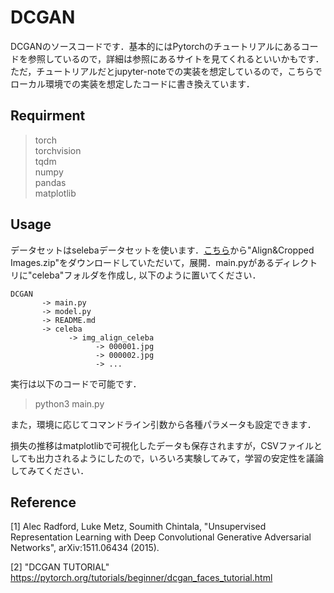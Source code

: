 # DCGAN

DCGANのソースコードです．基本的にはPytorchのチュートリアルにあるコードを参照しているので，詳細は参照にあるサイトを見てくれるといいかもです．ただ，チュートリアルだとjupyter-noteでの実装を想定しているので，こちらでローカル環境での実装を想定したコードに書き換えています．

## Requirment

> torch  
> torchvision  
> tqdm  
> numpy  
> pandas  
> matplotlib  

## Usage
データセットはselebaデータセットを使います．[こちら](http://mmlab.ie.cuhk.edu.hk/projects/CelebA.html)から"Align&Cropped Images.zip"をダウンロードしていただいて，展開．main.pyがあるディレクトリに"celeba"フォルダを作成し, 以下のように置いてください．
```
DCGAN   
       -> main.py  
       -> model.py   
       -> README.md  
       -> celeba   
             -> img_align_celeba  
                   -> 000001.jpg  
                   -> 000002.jpg  
                   -> ...
```
実行は以下のコードで可能です．

> python3 main.py

また，環境に応じてコマンドライン引数から各種パラメータも設定できます．

損失の推移はmatplotlibで可視化したデータも保存されますが，CSVファイルとしても出力されるようにしたので，いろいろ実験してみて，学習の安定性を議論してみてください．

## Reference
[1] Alec Radford, Luke Metz, Soumith Chintala, "Unsupervised Representation Learning with Deep Convolutional Generative Adversarial Networks", arXiv:1511.06434 (2015).  

[2] "DCGAN TUTORIAL"
https://pytorch.org/tutorials/beginner/dcgan_faces_tutorial.html



